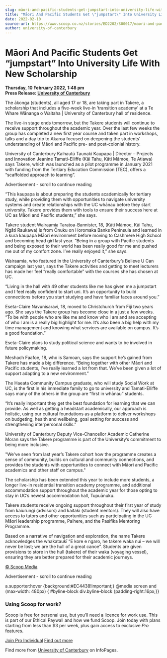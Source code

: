 ```yaml
---
slug: māori-and-pacific-students-get-jumpstart-into-university-life-with-new-scholarship
title: "Māori And Pacific Students Get \"jumpstart\" Into University Life With New Scholarship"
date: 2022-02-10
source-url: https://www.scoop.co.nz/stories/ED2202/S00017/maori-and-pacific-students-get-jumpstart-into-university-life-with-new-scholarship.htm
author: university-of-canterbury
---
```

Māori And Pacific Students Get “jumpstart” Into University Life With New Scholarship
====================================================================================

**Thursday, 10 February 2022, 1:48 pm**  
**Press Release: [University of Canterbury](https://info.scoop.co.nz/University_of_Canterbury)**

The ākonga (students), all aged 17 or 18, are taking part in Takere, a scholarship that includes a five-week live-in ‘transition academy’ at a Te Whare Wānanga o Waitaha | University of Canterbury hall of residence.

The live-in stage ends tomorrow, but the Takere students will continue to receive support throughout the academic year. Over the last few weeks the group has completed a new first year course and taken part in workshops, talks and a day trip to Akaroa focused on deepening the students’ understanding of Māori and Pacific pre- and post-colonial history.

University of Canterbury Kaihautū Taunaki Kaupapa | Director – Projects and Innovation Jeanine Tamati-Elliffe (Kāi Tahu, Kāti Māmoe, Te Atiawa) says Takere, which was launched as a pilot programme in January 2021 with funding from the Tertiary Education Commission (TEC), offers a “scaffolded approach to learning”.

Advertisement - scroll to continue reading





“This kaupapa is about preparing the students academically for tertiary study, while providing them with opportunities to navigate university systems and create relationships with the UC whānau before they start university. Takere provides them with tools to ensure their success here at UC as Māori and Pacific students,” she says.

Takere student Wairaamia Taratoa-Bannister, 18, (Kāti Māmoe, Kāi Tahu, Ngāti Raukawa) is from Ōnuku on Horomaka Banks Peninsula and learned in a kura kaupapa Māori environment before moving to Cashmere High School and becoming head girl last year. “Being in a group with Pacific students and being exposed to their world has been really good for me and pushed me out of my comfort zone. I’ve really enjoyed it,” she says.

Wairaamia, who featured in the University of Canterbury’s Believe U Can campaign last year, says the Takere activities and getting to meet lecturers has made her feel “really comfortable” with the courses she has chosen at UC.

“Living in the hall with 49 other students like me has given me a jumpstart and I feel really confident to start uni. It’s an opportunity to build connections before you start studying and have familiar faces around you.”

Eseta-Claire Navunisaravi, 18, moved to Christchurch from Fiji two years ago. She says the Takere group has become close in a just a few weeks. “To be with people who are like me and know who I am and are accepting of who I am is a really big highlight for me. It’s also been a big help with my time management and knowing what services are available on campus. It’s a good foundation.”

Eseta-Claire plans to study political science and wants to be involved in future policymaking.

Meshach Faafoe, 18, who is Samoan, says the support he’s gained from Takere has made a big difference. “Being together with other Māori and Pacific students, I’ve really learned a lot from that. We’ve been given a lot of support adapting to a new environment.”

The Haeata Community Campus graduate, who will study Social Work at UC, is the first in his immediate family to go to university and Tamati-Elliffe says many of the others in the group are “first in whānau” students.

“It’s really important they get the best foundation for learning that we can provide. As well as getting a headstart academically, our approach is holistic, using our cultural foundations as a platform to deliver workshops on budgeting, health and wellbeing, goal setting for success and strengthening interpersonal skills.”

University of Canterbury Deputy Vice-Chancellor Academic Catherine Moran says the Takere programme is part of the University’s commitment to being more inclusive.

\"We've seen from last year’s Takere cohort how the programme creates a sense of community, builds on cultural and community connections, and provides the students with opportunities to connect with Māori and Pacific academics and other staff on campus."

The scholarship has been extended this year to include more students, a longer live-in residential transition academy programme, and additional accommodation support throughout the academic year for those opting to stay in UC’s newest accommodation hall, Tupuānuku.

Takere students receive ongoing support throughout their first year of study from kaiurungi (advisors) and kaitaki (student mentors). They will also have access to tutors and other opportunities such as participating in the UC Māori leadership programme, Paihere, and the Pasifika Mentoring Programme.

Based on a narrative of navigation and exploration, the name Takere acknowledges the whakataukī “E kore e ngaro, he takere waka nui – we will never be lost; we are the hull of a great canoe”. Students are given provisions to store in the hull (takere) of their waka (voyaging vessel), ensuring they are better prepared for their academic journeys.

[© Scoop Media](http://www.scoop.co.nz/about/terms.html)  

Advertisement - scroll to continue reading



a.supporter:hover {background:#EC4438!important;} @media screen and (max-width: 480px) { #byline-block div.byline-block {padding-right:16px;}}

### Using Scoop for work?

Scoop is free for personal use, but you’ll need a licence for work use. This is part of our Ethical Paywall and how we fund Scoop. Join today with plans starting from less than $3 per week, plus gain access to exclusive _Pro_ features.  
  
[Join Pro Individual](https://pro.scoop.co.nz/Individual/?from=ProIn24) [Find out more](https://pro.scoop.co.nz/using-scoop-for-work/?from=ProIn24)

Find more from [University of Canterbury](https://info.scoop.co.nz/University_of_Canterbury) on InfoPages.